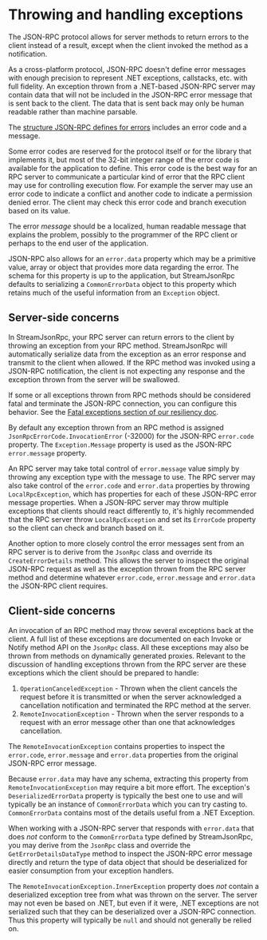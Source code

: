 # Throwing and handling exceptions

The JSON-RPC protocol allows for server methods to return errors to the client instead of a result, except when the client invoked the method as a notification.

As a cross-platform protocol, JSON-RPC doesn't define error messages with enough precision to represent .NET exceptions, callstacks, etc. with full fidelity.
An exception thrown from a .NET-based JSON-RPC server may contain data that will not be included in the JSON-RPC error message that is sent back to the client.
The data that is sent back may only be human readable rather than machine parsable.

The [structure JSON-RPC defines for errors](https://www.jsonrpc.org/specification#response_object) includes an error code and a message.

Some error codes are reserved for the protocol itself or for the library that implements it,
but most of the 32-bit integer range of the error code is available for the application to define.
This error code is the best way for an RPC server to communicate a particular kind of error that the RPC client may use for controlling execution flow. For example the server may use an error code to indicate a conflict and another code to indicate a permission denied error. The client may check this error code and branch execution based on its value.

The error *message* should be a localized, human readable message that explains the problem, possibly to the programmer of the RPC client or perhaps to the end user of the application.

JSON-RPC also allows for an `error.data` property which may be a primitive value, array or object that provides more data regarding the error.
The schema for this property is up to the application, but StreamJsonRpc defaults to serializing
a `CommonErrorData` object to this property which retains much of the useful information from an
`Exception` object.

## Server-side concerns

In StreamJsonRpc, your RPC server can return errors to the client by throwing an exception from your RPC method. StreamJsonRpc will automatically serialize data from the exception as an error response and transmit to the client when allowed. If the RPC method was invoked using a JSON-RPC notification, the client is not expecting any response and the exception thrown from the server will be swallowed.

If some or all exceptions thrown from RPC methods should be considered fatal and terminate the JSON-RPC connection, you can configure this behavior. See the [Fatal exceptions section of our resiliency doc](resiliency.md#Fatal-exceptions).

By default any exception thrown from an RPC method is assigned `JsonRpcErrorCode.InvocationError` (-32000) for the JSON-RPC `error.code` property. The `Exception.Message` property is used as the JSON-RPC `error.message` property.

An RPC server may take total control of `error.message` value simply by throwing any exception type with the message to use.
The RPC server may also take control of the `error.code` and `error.data` properties by throwing `LocalRpcException`, which has properties for each of these JSON-RPC error message properties.
When a JSON-RPC server may throw multiple exceptions that clients should react differently to, it's highly recommended that the RPC server throw `LocalRpcException` and set its `ErrorCode` property so the client can check and branch based on it.

Another option to more closely control the error messages sent from an RPC server is to derive from the `JsonRpc` class and override its `CreateErrorDetails` method.
This allows the server to inspect the original JSON-RPC request as well as the exception thrown from the RPC server method and determine whatever `error.code`, `error.message` and `error.data` the JSON-RPC client requires.

## Client-side concerns

An invocation of an RPC method may throw several exceptions back at the client.
A full list of these exceptions are documented on each Invoke or Notify method API on the `JsonRpc` class.
All these exceptions may also be thrown from methods on dynamically generated proxies.
Relevant to the discussion of handling exceptions thrown from the RPC server are these exceptions which the client should be prepared to handle:

1. `OperationCanceledException` - Thrown when the client cancels the request before it is transmitted or when the server acknowledged a cancellation notification and terminated the RPC method at the server.
1. `RemoteInvocationException` - Thrown when the server responds to a request with an error message other than one that acknowledges cancellation.

The `RemoteInvocationException` contains properties to inspect the `error.code`, `error.message` and `error.data` properties from the original JSON-RPC error message.

Because `error.data` may have any schema, extracting this property from `RemoteInvocationException` may require a bit more effort. The exception's `DeserializedErrorData` property is typically the best one to use and will typically be an instance of `CommonErrorData` which you can try casting to. `CommonErrorData` contains most of the details useful from a .NET Exception.

When working with a JSON-RPC server that responds with `error.data` that does *not* conform to the `CommonErrorData` type defined by StreamJsonRpc, you may derive from the `JsonRpc` class and override the `GetErrorDetailsDataType` method to inspect the JSON-RPC error message directly and return the type of data object that should be deserialized for easier consumption from your exception handlers.

The `RemoteInvocationException.InnerException` property does *not* contain a deserialized exception tree from what was thrown on the server. The server may not even be based on .NET, but even if it were, .NET exceptions are not serialized such that they can be deserialized over a JSON-RPC connection. Thus this property will typically be `null` and should not generally be relied on.
